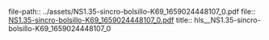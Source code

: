 file-path:: ../assets/NS1.35-sincro-bolsillo-K69_1659024448107_0.pdf
file:: [NS1.35-sincro-bolsillo-K69_1659024448107_0.pdf](../assets/NS1.35-sincro-bolsillo-K69_1659024448107_0.pdf)
title:: hls__NS1.35-sincro-bolsillo-K69_1659024448107_0
